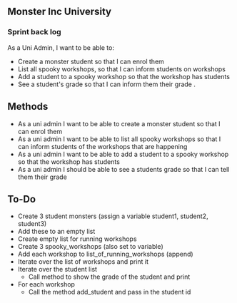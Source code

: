## Monster Inc University

### Sprint back log
As a Uni Admin, I want to be able to:
- Create a monster student so that I can enrol them
- List all spooky workshops, so that I can inform students on workshops
- Add a student to a spooky workshop so that the workshop has students
- See a student's grade so that I can inform them their grade .


## Methods
- As a uni admin I want to be able to create a monster student so that I can enrol them
- As a uni admin I want to be able to list all spooky workshops so that I can inform students of the workshops that are happening
- As a uni admin I want to be able to add a student to a spooky workshop so that the workshop has students
- As a uni admin I should be able to see a students grade so that I can tell them their grade

## To-Do
- Create 3 student monsters (assign a variable student1, student2, student3)
- Add these to an empty list
- Create empty list for running workshops
- Create 3 spooky_workshops (also set to variable)
- Add each workshop to list_of_running_workshops (append)
- Iterate over the list of workshops and print it
- Iterate over the student list
    - Call method to show the grade of the student and print
- For each workshop
    - Call the method add_student and pass in the student id
